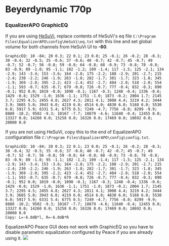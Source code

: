 # Beyerdynamic T70p
### EqualizerAPO GraphicEQ
If you are using [HeSuVi](https://sourceforge.net/projects/hesuvi/), replace contents of HeSuVi's eq file `C:\Program Files\EqualizerAPO\config\HeSuVi\eq.txt` with this line and set global volume for both channels from HeSuVi UI to **-60**.
```
GraphicEQ: 10 -84; 20 0.3; 22 0.1; 23 0.0; 25 -0.1; 26 -0.2; 28 -0.3; 30 -0.4; 32 -0.5; 35 -0.6; 37 -0.6; 40 -0.7; 42 -0.7; 45 -0.7; 49 -0.7; 52 -0.7; 56 -0.8; 59 -0.8; 64 -0.8; 68 -0.9; 73 -0.8; 78 -0.8; 83 -0.9; 89 -1.0; 95 -1.1; 102 -1.2; 109 -1.4; 117 -1.5; 125 -2.1; 134 -2.9; 143 -3.4; 153 -3.6; 164 -2.8; 175 -2.2; 188 -2.9; 201 -2.7; 215 -2.4; 230 -2.2; 246 -1.9; 263 -1.8; 282 -1.7; 301 -1.7; 323 -1.8; 345 -1.9; 369 -2.0; 395 -2.2; 423 -2.4; 452 -2.7; 484 -2.8; 518 -2.0; 554 -1.1; 593 -0.7; 635 -0.7; 679 -0.8; 726 -0.7; 777 -0.4; 832 -0.3; 890 -0.1; 952 0.0; 1019 -0.0; 1090 -0.1; 1167 -0.3; 1248 -0.4; 1336 -0.6; 1429 -0.8; 1529 -1.0; 1636 -1.1; 1751 -1.0; 1873 -0.2; 2004 1.7; 2145 3.7; 2295 4.5; 2455 4.8; 2627 4.3; 2811 4.1; 3008 4.4; 3219 4.2; 3444 3.9; 3685 5.0; 3943 6.0; 4219 6.0; 4514 6.0; 4830 6.0; 5168 6.0; 5530 6.0; 5917 5.9; 6331 5.4; 6775 0.5; 7249 -4.7; 7756 -8.0; 8299 -9.9; 8880 -10.2; 9502 -9.3; 10167 -7.7; 10879 -4.6; 11640 -0.4; 12455 0.0; 13327 0.0; 14260 0.0; 15258 0.0; 16326 0.0; 17469 0.0; 18692 0.0; 20000 0.0
```
If you are not using HeSuVi, copy this to the end of EqualizerAPO configuration file `C:\Program Files\EqualizerAPO\config\config.txt`.
```
GraphicEQ: 10 -84; 20 0.3; 22 0.1; 23 0.0; 25 -0.1; 26 -0.2; 28 -0.3; 30 -0.4; 32 -0.5; 35 -0.6; 37 -0.6; 40 -0.7; 42 -0.7; 45 -0.7; 49 -0.7; 52 -0.7; 56 -0.8; 59 -0.8; 64 -0.8; 68 -0.9; 73 -0.8; 78 -0.8; 83 -0.9; 89 -1.0; 95 -1.1; 102 -1.2; 109 -1.4; 117 -1.5; 125 -2.1; 134 -2.9; 143 -3.4; 153 -3.6; 164 -2.8; 175 -2.2; 188 -2.9; 201 -2.7; 215 -2.4; 230 -2.2; 246 -1.9; 263 -1.8; 282 -1.7; 301 -1.7; 323 -1.8; 345 -1.9; 369 -2.0; 395 -2.2; 423 -2.4; 452 -2.7; 484 -2.8; 518 -2.0; 554 -1.1; 593 -0.7; 635 -0.7; 679 -0.8; 726 -0.7; 777 -0.4; 832 -0.3; 890 -0.1; 952 0.0; 1019 -0.0; 1090 -0.1; 1167 -0.3; 1248 -0.4; 1336 -0.6; 1429 -0.8; 1529 -1.0; 1636 -1.1; 1751 -1.0; 1873 -0.2; 2004 1.7; 2145 3.7; 2295 4.5; 2455 4.8; 2627 4.3; 2811 4.1; 3008 4.4; 3219 4.2; 3444 3.9; 3685 5.0; 3943 6.0; 4219 6.0; 4514 6.0; 4830 6.0; 5168 6.0; 5530 6.0; 5917 5.9; 6331 5.4; 6775 0.5; 7249 -4.7; 7756 -8.0; 8299 -9.9; 8880 -10.2; 9502 -9.3; 10167 -7.7; 10879 -4.6; 11640 -0.4; 12455 0.0; 13327 0.0; 14260 0.0; 15258 0.0; 16326 0.0; 17469 0.0; 18692 0.0; 20000 0.0
Copy: L=-6.0dB*l, R=-6.0dB*R
```
EqualizerAPO Peace GUI does not work with GraphicEQ so you have to disable parametric equalization configured by Peace if you are already using it.
![](https://raw.githubusercontent.com/jaakkopasanen/AutoEq/master/results/Innerfidelity%202017/headphoncecom/onear/Beyerdynamic%20T70p/Beyerdynamic%20T70p.png)
